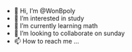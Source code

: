 - 👋 Hi, I’m @WonBpoly
- 👀 I’m interested in study
- 🌱 I’m currently learning math
- 💞️ I’m looking to collaborate on sunday
- 📫 How to reach me ...

<!---
WonBpoly/WonBpoly is a ✨ special ✨ repository because its `README.md` (this file) appears on your GitHub profile.
You can click the Preview link to take a look at your changes.
--->
